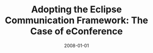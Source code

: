 ---
title: "Adopting the Eclipse Communication Framework: The Case of eConference"
collection: publications
category: conferences
permalink: /publication/2008-01-01-Adopting-the-Eclipse-Communication-Framework-The-Case-of-eConference
date: 2008-01-01
venue: 'In Proc. of the 3rd Italian Workshop on Eclipse Technologies, Eclipse-IT 2008, Bari, Italy, November 17-18, 2008'
paperurl: 'https://ceur-ws.org/Vol-436/paper7.pdf'
citation: ' Fabio Calefato,  Mario Scalas, &quot;Adopting the Eclipse Communication Framework: The Case of eConference.&quot; <i>In Proc. of the 3rd Italian Workshop on Eclipse Technologies, Eclipse-IT 2008, Bari, Italy, November 17-18, 2008</i>, 2008. DOI: <a href="https://ceur-ws.org/Vol-436/paper7.pdf">https://ceur-ws.org/Vol-436/paper7.pdf</a>.'
doi: https://ceur-ws.org/Vol-436/paper7.pdf'
---